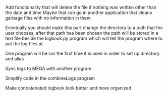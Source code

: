 Add functionality that will delete the file if nothing was written other than the date and time
    Maybe that can go in another application that cleans garbage files with no information in them

Eventually you should make this part change the directory to a path that the user chooses, after that path has been chosen the path will be stored in a text file beside the logbook.py program which will tell the program where to put the log files at.

One program will be ran the first time it is used in order to set up directory and alias

Sync logs to MEGA with another program

Simplify code in the combineLogs program

Make concatenated logbook look better and more organized
